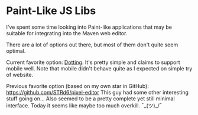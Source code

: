 # Paint-Like JS Libs

I've spent some time looking into Paint-like applications that may be suitable
for integrating into the Maven web editor.

There are a lot of options out there, but most of them don't quite seem optimal.

Current favorite option: [Dotting](https://github.com/hunkim98/dotting).
It's pretty simple and claims to support mobile well.
Note that mobile didn't behave quite as I expected on simple try of website.

Previous favorite option (based on my own star in GitHub): 
https://github.com/STRd6/pixel-editor
This guy had some other interesting stuff going on...
Also seemed to be a pretty complete yet still minimal interface.
Today it seems like maybe too much overkill. ¯\_(ツ)_/¯

